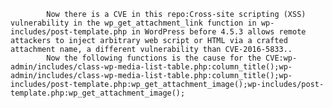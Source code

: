 
            Now there is a CVE in this repo:Cross-site scripting (XSS) vulnerability in the wp_get_attachment_link function in wp-includes/post-template.php in WordPress before 4.5.3 allows remote attackers to inject arbitrary web script or HTML via a crafted attachment name, a different vulnerability than CVE-2016-5833..
            Now the following functions is the cause for the CVE:wp-admin/includes/class-wp-media-list-table.php:column_title();wp-admin/includes/class-wp-media-list-table.php:column_title();wp-includes/post-template.php:wp_get_attachment_image();wp-includes/post-template.php:wp_get_attachment_image();
            